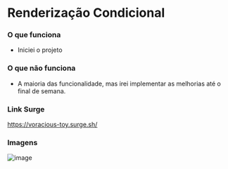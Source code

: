 # Renderização Condicional

### O que funciona
- Iniciei o projeto

### O que não funciona
- A maioria das funcionalidade, mas irei implementar as melhorias até o final de semana.

### Link Surge 
https://voracious-toy.surge.sh/

### Imagens
![image](https://user-images.githubusercontent.com/70871620/178623032-36401a7a-c30f-451f-9f67-522338ab25c2.png)

